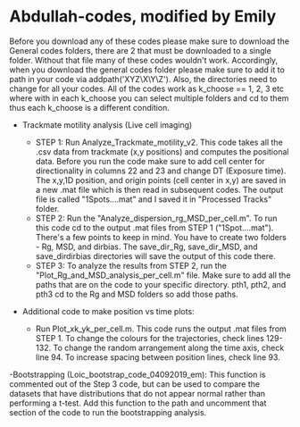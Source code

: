# Abdullah-codes, modified by Emily
Before you download any of these codes please make sure to download the General codes folders, there are 2 that must be downloaded to a single folder. Without that file many of these codes wouldn't work. Accordingly, when you download the general codes folder please make sure to add it to path in your code via addpath('XYZ\X\Y\Z'). Also, the directories need to change for all your codes. All of the codes work as k_choose == 1, 2, 3 etc where with in each k_choose you can select multiple folders and cd to them thus each k_choose is a different condition.
 
- Trackmate motility analysis (Live cell imaging)
    - STEP 1: Run Analyze_Trackmate_motility_v2. This code takes all the .csv data from trackmate (x,y positions) and computes the positional data. Before you run the code make sure to add cell center for directionality in columns 22 and 23 and change DT (Exposure time). The x,y,1D position, and origin points (cell center in x,y) are saved in a new .mat file which is then read in subsequent codes. The output file is called "1Spots....mat" and I saved it in "Processed Tracks" folder. 
    - STEP 2: Run the "Analyze_dispersion_rg_MSD_per_cell.m". To run this code cd to the output .mat files from STEP 1 ("1Spot....mat"). There's a few points to keep in mind. You have to create two folders - Rg, MSD, and dirbias. The save_dir_Rg, save_dir_MSD, and save_dirdirbias directories will save the output of this code there.
    - STEP 3: To analyze the results from STEP 2, run the "Plot_Rg_and_MSD_analysis_per_cell.m" file. Make sure to add all the paths that are on the code to your specific directory. pth1, pth2, and pth3  cd to the Rg and MSD folders so add those paths.


- Additional code to make position vs time plots:

	- Run Plot_xk_yk_per_cell.m. This code runs the output .mat files from STEP 1. To change the colours for the trajectories, check lines 129-132. To change the random arrangement along the time axis, check line 94. To increase spacing between position lines, check line 93.


-Bootstrapping (Loic_bootstrap_code_04092019_em):
 This function is commented out of the Step 3 code, but can be used to compare the datasets that have distributions that do not appear normal rather than performing a t-test. Add this function to the path and uncomment that section of the code to run the bootstrapping analysis. 

